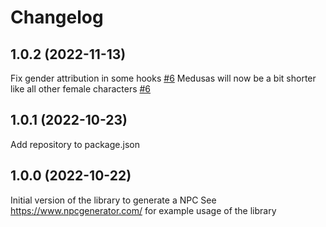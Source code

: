 # Changelog

## 1.0.2 (2022-11-13)
Fix gender attribution in some hooks [#6](https://github.com/Cellule/npc-generator/pull/6)
Medusas will now be a bit shorter like all other female characters [#6](https://github.com/Cellule/npc-generator/pull/6)

## 1.0.1 (2022-10-23)
Add repository to package.json

## 1.0.0 (2022-10-22)
Initial version of the library to generate a NPC
See https://www.npcgenerator.com/ for example usage of the library